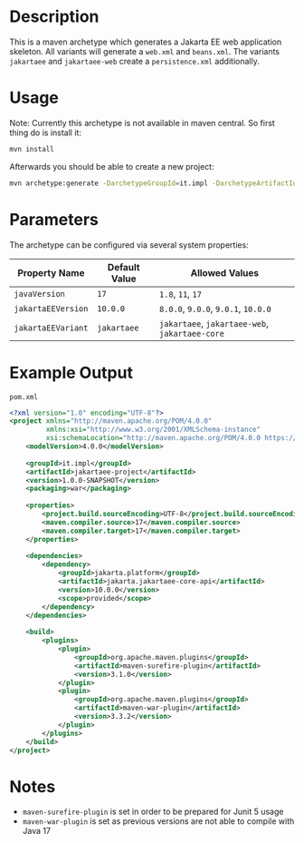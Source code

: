 # Description

This is a maven archetype which generates a Jakarta EE web application skeleton. All variants will generate a `web.xml` and `beans.xml`. The variants `jakartaee` and `jakartaee-web` create a `persistence.xml` additionally.

# Usage

Note: Currently this archetype is not available in maven central. So first thing do is install it:
```bash
mvn install
```

Afterwards you should be able to create a new project:
```bash
mvn archetype:generate -DarchetypeGroupId=it.impl -DarchetypeArtifactId=jakartaee-war-archetype -DarchetypeVersion=1.0.0-SNAPSHOT
```

# Parameters

The archetype can be configured via several system properties:

| Property Name      | Default Value | Allowed Values                                 |
| ------------------ | ------------- | ---------------------------------------------- |
| `javaVersion`      | `17`          | `1.8`, `11`, `17`                              |
| `jakartaEEVersion` | `10.0.0`      | `8.0.0`, `9.0.0`, `9.0.1`, `10.0.0`            |
| `jakartaEEVariant` | `jakartaee`   | `jakartaee`, `jakartaee-web`, `jakartaee-core` |

# Example Output

`pom.xml`
```xml
<?xml version="1.0" encoding="UTF-8"?>
<project xmlns="http://maven.apache.org/POM/4.0.0" 
         xmlns:xsi="http://www.w3.org/2001/XMLSchema-instance"
         xsi:schemaLocation="http://maven.apache.org/POM/4.0.0 https://maven.apache.org/xsd/maven-4.0.0.xsd">
    <modelVersion>4.0.0</modelVersion>
     
    <groupId>it.impl</groupId>
    <artifactId>jakartaee-project</artifactId>
    <version>1.0.0-SNAPSHOT</version>
    <packaging>war</packaging>
    
    <properties>
        <project.build.sourceEncoding>UTF-8</project.build.sourceEncoding>
        <maven.compiler.source>17</maven.compiler.source>
        <maven.compiler.target>17</maven.compiler.target>
    </properties>
     
    <dependencies>
        <dependency>
            <groupId>jakarta.platform</groupId>
            <artifactId>jakarta.jakartaee-core-api</artifactId>
            <version>10.0.0</version>
            <scope>provided</scope>
        </dependency>
    </dependencies>
    
    <build>
        <plugins>
            <plugin>
                <groupId>org.apache.maven.plugins</groupId>
                <artifactId>maven-surefire-plugin</artifactId>
                <version>3.1.0</version>
            </plugin>
            <plugin>
                <groupId>org.apache.maven.plugins</groupId>
                <artifactId>maven-war-plugin</artifactId>
                <version>3.3.2</version>
            </plugin>
        </plugins>
    </build>
</project>
```

# Notes

* `maven-surefire-plugin` is set in order to be prepared for Junit 5 usage
* `maven-war-plugin` is set as previous versions are not able to compile with Java 17
